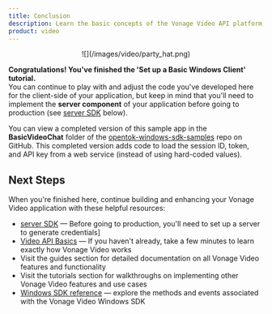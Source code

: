 ```yaml
---
title: Conclusion
description: Learn the basic concepts of the Vonage Video API platform, including how users can communicate through video, voice, and messaging. Explore a basic Vonage Video API flow.
product: video
--- 
```


<center>![](/images/video/party_hat.png)</center>

**Congratulations! You've finished the 'Set up a Basic Windows Client' tutorial.**  
You can continue to play with and adjust the code you've developed here for the client-side of your application, but keep in mind that you'll need to implement the **server component** of your application before going to production (see [server SDK](#server) below).

You can view a completed version of this sample app in the **BasicVideoChat** folder of the [opentok-windows-sdk-samples](https://github.com/opentok/opentok-windows-sdk-samples) repo on GitHub. This completed version adds code to load the session ID, token, and API key from a web service (instead of using hard-coded values).

## Next Steps

When you're finished here, continue building and enhancing your Vonage Video application with these helpful resources:

* [server SDK](/video/server-sdks/overview) — Before going to production, you'll need to set up a server to generate credentials]
* [Video API Basics](/developer/guides/basics) — If you haven't already, take a few minutes to learn exactly how Vonage Video works
* Visit the guides section for detailed documentation on all Vonage Video features and functionality
* Visit the tutorials section for walkthroughs on implementing other Vonage Video features and use cases
* [Windows SDK reference](/sdk/stitch/video-windows-reference/) — explore the methods and events associated with the Vonage Video Windows SDK